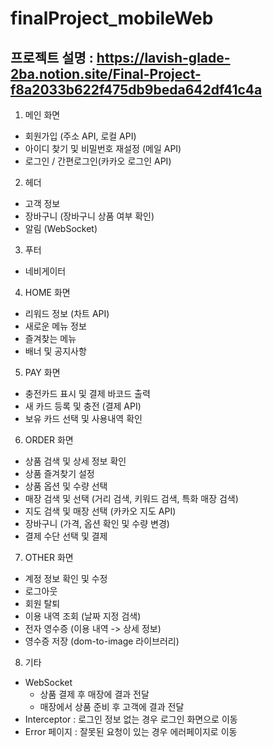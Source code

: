 # finalProject_mobileWeb
## 프로젝트 설명 : https://lavish-glade-2ba.notion.site/Final-Project-f8a2033b622f475db9beda642df41c4a

1. 메인 화면
  - 회원가입 (주소 API, 로컬 API)
  - 아이디 찾기 및 비밀번호 재설정 (메일 API)
  - 로그인 / 간편로그인(카카오 로그인 API)
2. 헤더
  - 고객 정보
  - 장바구니 (장바구니 상품 여부 확인)
  - 알림 (WebSocket)
3. 푸터
  - 네비게이터
4. HOME 화면
  - 리워드 정보 (차트 API)
  - 새로운 메뉴 정보
  - 즐겨찾는 메뉴
  - 배너 및 공지사항
5. PAY 화면
  - 충전카드 표시 및 결제 바코드 출력
  - 새 카드 등록 및 충전 (결제 API)
  - 보유 카드 선택 및 사용내역 확인
6. ORDER 화면
  - 상품 검색 및 상세 정보 확인
  - 상품 즐겨찾기 설정
  - 상품 옵션 및 수량 선택
  - 매장 검색 및 선택 (거리 검색, 키워드 검색, 특화 매장 검색)
  - 지도 검색 및 매장 선택 (카카오 지도 API)
  - 장바구니 (가격, 옵션 확인 및 수량 변경)
  - 결제 수단 선택 및 결제
7. OTHER 화면
  - 계정 정보 확인 및 수정
  - 로그아웃
  - 회원 탈퇴
  - 이용 내역 조회 (날짜 지정 검색)
  - 전자 영수증 (이용 내역 -> 상세 정보)
  - 영수증 저장 (dom-to-image 라이브러리)
8. 기타
  - WebSocket
      - 상품 결제 후 매장에 결과 전달
      - 매장에서 상품 준비 후 고객에 결과 전달
  - Interceptor : 로그인 정보 없는 경우 로그인 화면으로 이동
  - Error 페이지 : 잘못된 요청이 있는 경우 에러페이지로 이동
